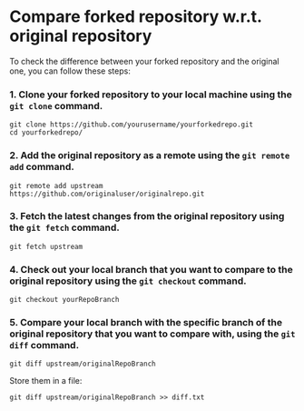 # Compare forked repository w.r.t. original repository 

To check the difference between your forked repository and the original one, you can follow these steps:

### 1. Clone your forked repository to your local machine using the `git clone` command. 

```
git clone https://github.com/yourusername/yourforkedrepo.git
cd yourforkedrepo/
```

### 2. Add the original repository as a remote using the `git remote add` command.

```
git remote add upstream https://github.com/originaluser/originalrepo.git
```

### 3. Fetch the latest changes from the original repository using the `git fetch` command.

```
git fetch upstream
```

### 4. Check out your local branch that you want to compare to the original repository using the `git checkout` command.

```
git checkout yourRepoBranch
```

### 5. Compare your local branch with the specific branch of the original repository that you want to compare with, using the `git diff` command. 

```
git diff upstream/originalRepoBranch
```

Store them in a file:

```
git diff upstream/originalRepoBranch >> diff.txt
```
